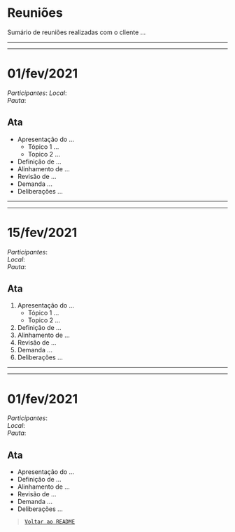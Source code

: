 # Reuniões
Sumário de reuniões realizadas com o cliente ...

---
---
# 01/fev/2021
_Participantes_: 
_Local_:  
_Pauta_:  
## Ata
- Apresentação do ...
    - Tópico 1 ...
    - Topico 2 ...
- Definição de ...
- Alinhamento de ...
- Revisão de ...
- Demanda ...
- Deliberações ...  


---
---
# 15/fev/2021
_Participantes_:  
_Local_:  
_Pauta_:  
## Ata
1. Apresentação do ...
    - Tópico 1 ...
    - Topico 2 ...
1. Definição de ...
1. Alinhamento de ...
1. Revisão de ...
1. Demanda ...
1. Deliberações ...  

---
---
# 01/fev/2021
_Participantes_:   
_Local_:  
_Pauta_:  
## Ata
- Apresentação do ...
- Definição de ...
- Alinhamento de ...
- Revisão de ...
- Demanda ...
- Deliberações ...  



> [`Voltar ao README`](..\..\README.md)